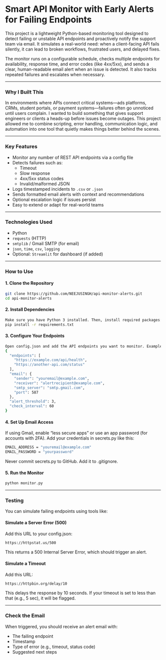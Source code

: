 # Smart API Monitor with Early Alerts for Failing Endpoints

This project is a lightweight Python-based monitoring tool designed to detect failing or unstable API endpoints and proactively notify the support team via email. It simulates a real-world need: when a client-facing API fails silently, it can lead to broken workflows, frustrated users, and delayed fixes.

The monitor runs on a configurable schedule, checks multiple endpoints for availability, response time, and error codes (like 4xx/5xx), and sends a clear, human-readable email alert when an issue is detected. It also tracks repeated failures and escalates when necessary.

---

### Why I Built This

In environments where APIs connect critical systems—ads platforms, CRMs, student portals, or payment systems—failures often go unnoticed until users complain. I wanted to build something that gives support engineers or clients a heads-up before issues become outages. This project allowed me to combine scripting, error handling, communication logic, and automation into one tool that quietly makes things better behind the scenes.

---

### Key Features

- Monitor any number of REST API endpoints via a config file
- Detects failures such as:
  - Timeout
  - Slow response
  - 4xx/5xx status codes
  - Invalid/malformed JSON
- Logs timestamped incidents to `.csv` or `.json`
- Sends formatted email alerts with context and recommendations
- Optional escalation logic if issues persist
- Easy to extend or adapt for real-world teams
  
---

### Technologies Used

- Python
- `requests` (HTTP)
- `smtplib` / Gmail SMTP (for email)
- `json`, `time`, `csv`, `logging`
- Optional: `Streamlit` for dashboard (if added)
  
---

### How to Use

#### 1. Clone the Repository
```bash
git clone https://github.com/NEEJUSINGH/api-monitor-alerts.git
cd api-monitor-alerts
```
#### 2. Install Dependencies
```bash
Make sure you have Python 3 installed. Then, install required packages:
pip install -r requirements.txt
```
#### 3. Configure Your Endpoints
```bash
Open config.json and add the API endpoints you want to monitor. Example:
{
  "endpoints": [
    "https://example.com/api/health",
    "https://another-api.com/status"
  ],
  "email": {
    "sender": "youremail@example.com",
    "receiver": "alertrecipient@example.com",
    "smtp_server": "smtp.gmail.com",
    "port": 587
  },
  "alert_threshold": 3,
  "check_interval": 60
}
```
#### 4. Set Up Email Access
If using Gmail, enable “less secure apps” or use an app password (for accounts with 2FA).
Add your credentials in secrets.py like this:
```bash
EMAIL_ADDRESS = "youremail@example.com"
EMAIL_PASSWORD = "yourpassword"
```
Never commit secrets.py to GitHub. Add it to .gitignore.
#### 5. Run the Monitor
```bash
python monitor.py
```
---

### Testing
You can simulate failing endpoints using tools like:
#### Simulate a Server Error (500)
Add this URL to your config.json:
```bash
https://httpstat.us/500
```
This returns a 500 Internal Server Error, which should trigger an alert.

#### Simulate a Timeout
Add this URL:
```bash
https://httpbin.org/delay/10
```
This delays the response by 10 seconds. If your timeout is set to less than that (e.g., 5 sec), it will be flagged.

---

### Check the Email
When triggered, you should receive an alert email with:

- The failing endpoint
- Timestamp
- Type of error (e.g., timeout, status code)
- Suggested next steps
